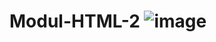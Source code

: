 # Modul-HTML-2 ![image](https://user-images.githubusercontent.com/80082749/182630522-589ca551-5896-44c3-af24-397324c8fdda.png)
